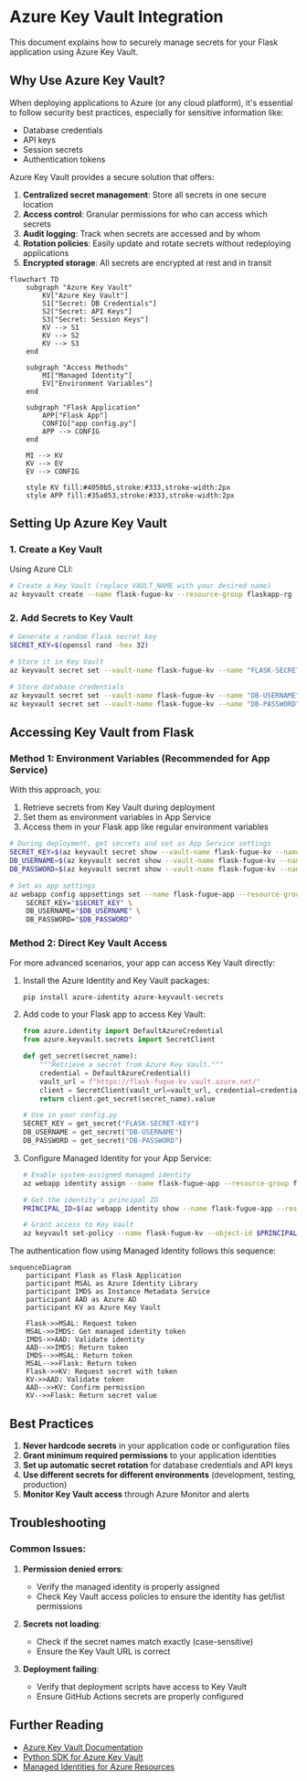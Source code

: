 # Azure Key Vault Integration

This document explains how to securely manage secrets for your Flask application using Azure Key Vault.

## Why Use Azure Key Vault?

When deploying applications to Azure (or any cloud platform), it's essential to follow security best practices, especially for sensitive information like:

- Database credentials
- API keys
- Session secrets
- Authentication tokens

Azure Key Vault provides a secure solution that offers:

1. **Centralized secret management**: Store all secrets in one secure location
2. **Access control**: Granular permissions for who can access which secrets
3. **Audit logging**: Track when secrets are accessed and by whom
4. **Rotation policies**: Easily update and rotate secrets without redeploying applications
5. **Encrypted storage**: All secrets are encrypted at rest and in transit

```mermaid
flowchart TD
    subgraph "Azure Key Vault"
        KV["Azure Key Vault"] 
        S1["Secret: DB Credentials"]
        S2["Secret: API Keys"]
        S3["Secret: Session Keys"]
        KV --> S1
        KV --> S2
        KV --> S3
    end
    
    subgraph "Access Methods"
        MI["Managed Identity"]
        EV["Environment Variables"]
    end
    
    subgraph "Flask Application"
        APP["Flask App"]
        CONFIG["app config.py"]
        APP --> CONFIG
    end
    
    MI --> KV
    KV --> EV
    EV --> CONFIG
    
    style KV fill:#4050b5,stroke:#333,stroke-width:2px
    style APP fill:#35a853,stroke:#333,stroke-width:2px
```

## Setting Up Azure Key Vault

### 1. Create a Key Vault

Using Azure CLI:

```bash
# Create a Key Vault (replace VAULT_NAME with your desired name)
az keyvault create --name flask-fugue-kv --resource-group flaskapp-rg --location westus
```

### 2. Add Secrets to Key Vault

```bash
# Generate a random Flask secret key
SECRET_KEY=$(openssl rand -hex 32)

# Store it in Key Vault
az keyvault secret set --vault-name flask-fugue-kv --name "FLASK-SECRET-KEY" --value "$SECRET_KEY"

# Store database credentials
az keyvault secret set --vault-name flask-fugue-kv --name "DB-USERNAME" --value "sqladmin"
az keyvault secret set --vault-name flask-fugue-kv --name "DB-PASSWORD" --value "YourStrongPassword123!"
```

## Accessing Key Vault from Flask

### Method 1: Environment Variables (Recommended for App Service)

With this approach, you:
1. Retrieve secrets from Key Vault during deployment
2. Set them as environment variables in App Service
3. Access them in your Flask app like regular environment variables

```bash
# During deployment, get secrets and set as App Service settings
SECRET_KEY=$(az keyvault secret show --vault-name flask-fugue-kv --name "FLASK-SECRET-KEY" --query value -o tsv)
DB_USERNAME=$(az keyvault secret show --vault-name flask-fugue-kv --name "DB-USERNAME" --query value -o tsv)
DB_PASSWORD=$(az keyvault secret show --vault-name flask-fugue-kv --name "DB-PASSWORD" --query value -o tsv)

# Set as app settings
az webapp config appsettings set --name flask-fugue-app --resource-group flaskapp-rg --settings \
    SECRET_KEY="$SECRET_KEY" \
    DB_USERNAME="$DB_USERNAME" \
    DB_PASSWORD="$DB_PASSWORD"
```

### Method 2: Direct Key Vault Access

For more advanced scenarios, your app can access Key Vault directly:

1. Install the Azure Identity and Key Vault packages:
   ```
   pip install azure-identity azure-keyvault-secrets
   ```

2. Add code to your Flask app to access Key Vault:
   ```python
   from azure.identity import DefaultAzureCredential
   from azure.keyvault.secrets import SecretClient

   def get_secret(secret_name):
       """Retrieve a secret from Azure Key Vault."""
       credential = DefaultAzureCredential()
       vault_url = f"https://flask-fugue-kv.vault.azure.net/"
       client = SecretClient(vault_url=vault_url, credential=credential)
       return client.get_secret(secret_name).value
   
   # Use in your config.py
   SECRET_KEY = get_secret("FLASK-SECRET-KEY")
   DB_USERNAME = get_secret("DB-USERNAME")
   DB_PASSWORD = get_secret("DB-PASSWORD")
   ```

3. Configure Managed Identity for your App Service:
   ```bash
   # Enable system-assigned managed identity
   az webapp identity assign --name flask-fugue-app --resource-group flaskapp-rg
   
   # Get the identity's principal ID
   PRINCIPAL_ID=$(az webapp identity show --name flask-fugue-app --resource-group flaskapp-rg --query principalId --output tsv)
   
   # Grant access to Key Vault
   az keyvault set-policy --name flask-fugue-kv --object-id $PRINCIPAL_ID --secret-permissions get list
   ```

The authentication flow using Managed Identity follows this sequence:

```mermaid
sequenceDiagram
    participant Flask as Flask Application
    participant MSAL as Azure Identity Library
    participant IMDS as Instance Metadata Service
    participant AAD as Azure AD
    participant KV as Azure Key Vault

    Flask->>MSAL: Request token
    MSAL->>IMDS: Get managed identity token
    IMDS->>AAD: Validate identity
    AAD-->>IMDS: Return token
    IMDS-->>MSAL: Return token
    MSAL-->>Flask: Return token
    Flask->>KV: Request secret with token
    KV->>AAD: Validate token
    AAD-->>KV: Confirm permission
    KV-->>Flask: Return secret value
```

## Best Practices

1. **Never hardcode secrets** in your application code or configuration files
2. **Grant minimum required permissions** to your application identities
3. **Set up automatic secret rotation** for database credentials and API keys
4. **Use different secrets for different environments** (development, testing, production)
5. **Monitor Key Vault access** through Azure Monitor and alerts

## Troubleshooting

### Common Issues:

1. **Permission denied errors**:
   - Verify the managed identity is properly assigned
   - Check Key Vault access policies to ensure the identity has get/list permissions

2. **Secrets not loading**:
   - Check if the secret names match exactly (case-sensitive)
   - Ensure the Key Vault URL is correct

3. **Deployment failing**:
   - Verify that deployment scripts have access to Key Vault
   - Ensure GitHub Actions secrets are properly configured

## Further Reading

- [Azure Key Vault Documentation](https://docs.microsoft.com/en-us/azure/key-vault/)
- [Python SDK for Azure Key Vault](https://docs.microsoft.com/en-us/python/api/overview/azure/keyvault-secrets-readme)
- [Managed Identities for Azure Resources](https://docs.microsoft.com/en-us/azure/active-directory/managed-identities-azure-resources/)
